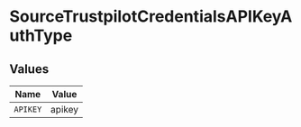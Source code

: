 # SourceTrustpilotCredentialsAPIKeyAuthType


## Values

| Name     | Value    |
| -------- | -------- |
| `APIKEY` | apikey   |